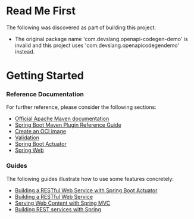 # Read Me First
The following was discovered as part of building this project:

* The original package name 'com.devslang.openapi-codegen-demo' is invalid and this project uses 'com.devslang.openapicodegendemo' instead.

# Getting Started

### Reference Documentation
For further reference, please consider the following sections:

* [Official Apache Maven documentation](https://maven.apache.org/guides/index.html)
* [Spring Boot Maven Plugin Reference Guide](https://docs.spring.io/spring-boot/docs/2.6.2/maven-plugin/reference/html/)
* [Create an OCI image](https://docs.spring.io/spring-boot/docs/2.6.2/maven-plugin/reference/html/#build-image)
* [Validation](https://docs.spring.io/spring-boot/docs/2.6.2/reference/htmlsingle/#boot-features-validation)
* [Spring Boot Actuator](https://docs.spring.io/spring-boot/docs/2.6.2/reference/htmlsingle/#production-ready)
* [Spring Web](https://docs.spring.io/spring-boot/docs/2.6.2/reference/htmlsingle/#boot-features-developing-web-applications)

### Guides
The following guides illustrate how to use some features concretely:

* [Building a RESTful Web Service with Spring Boot Actuator](https://spring.io/guides/gs/actuator-service/)
* [Building a RESTful Web Service](https://spring.io/guides/gs/rest-service/)
* [Serving Web Content with Spring MVC](https://spring.io/guides/gs/serving-web-content/)
* [Building REST services with Spring](https://spring.io/guides/tutorials/bookmarks/)

